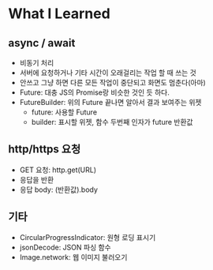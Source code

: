 # What I Learned

## async / await
* 비동기 처리
* 서버에 요청하거나 기타 시간이 오래걸리는 작업 할 때 쓰는 것
* 안쓰고 그냥 하면 다른 모든 작업이 중단되고 화면도 멈춘다(아마)
* Future: 대충 JS의 Promise랑 비슷한 것인 듯 하다.
* FutureBuilder: 위의 Future 끝나면 알아서 결과 보여주는 위젯
  * future: 사용할 Future
  * builder: 표시할 위젯, 함수 두번째 인자가 future 반환값

## http/https 요청
* GET 요청: http.get(URL)
* 응답을 반환
* 응답 body: (반환값).body

## 기타
* CircularProgressIndicator: 원형 로딩 표시기
* jsonDecode: JSON 파싱 함수
* Image.network: 웹 이미지 불러오기
